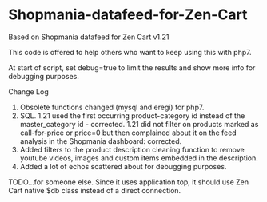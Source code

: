 # Shopmania-datafeed-for-Zen-Cart
Based on Shopmania datafeed for Zen Cart v1.21

This code is offered to help others who want to keep using this with php7.

At start of script, set debug=true to limit the results and show more info for debugging purposes.

Change Log
1) Obsolete functions changed (mysql and eregi) for php7.
2) SQL.
1.21 used the first occurring product-category id instead of the master_category id - corrected.
1.21 did not filter on products marked as call-for-price or price=0 but then complained about it on the feed analysis in the Shopmania dashboard: corrected. 
3) Added filters to the product description cleaning function to remove youtube videos, images and custom items embedded in the description.
4) Added a lot of echos scattered about for debugging purposes.

TODO...for someone else.
Since it uses application top, it should use Zen Cart native $db class instead of a direct connection.
